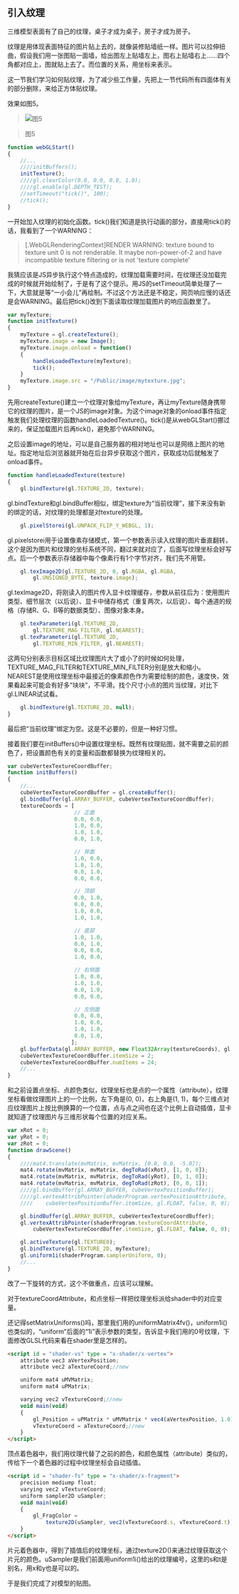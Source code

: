 ## 引入纹理

三维模型表面有了自己的纹理，桌子才成为桌子，房子才成为房子。

纹理是用体现表面特征的图片贴上去的，就像装修贴墙纸一样。图片可以拉伸扭曲，假设我们用一张图贴一面墙，给出图左上贴墙左上，图右上贴墙右上……四个角都对应上，图就贴上去了。而位置的关系，用坐标来表示。

这一节我们学习如何贴纹理，为了减少些工作量，先把上一节代码所有四面体有关的部分删除，来给正方体贴纹理。

效果如图5。


>![图5](../image/C1_Start/1_005.gif)

>图5


```javascript
function webGLStart()
{
    //...
	////initBuffers();
	initTexture();
	////gl.clearColor(0.0, 0.0, 0.0, 1.0);
	////gl.enable(gl.DEPTH_TEST);
	//setTimeout("tick()", 100);
    //tick();
}
```
一开始加入纹理的初始化函数。tick()我们知道是执行动画的部分，直接用tick()的话，我看到了一个WARNING：

>[.WebGLRenderingContext]RENDER WARNING: texture bound to texture unit 0 is not renderable. It maybe non-power-of-2 and have incompatible texture filtering or is not 'texture complete'

我猜应该是JS异步执行这个特点造成的，纹理加载需要时间，在纹理还没加载完成的时候就开始绘制了，于是有了这个提示。用JS的setTimeout简单处理了一下，大意就是等“一小会儿”再绘制。不过这个方法还是不稳定，网页响应慢的话还是会WARNING。最后把tick()改到下面读取纹理加载图片的响应函数里了。


```javascript
var myTexture;
function initTexture()
{
	myTexture = gl.createTexture();
	myTexture.image = new Image();
	myTexture.image.onload = function()
	{
		handleLoadedTexture(myTexture);
		tick();
	}
	myTexture.image.src = "/Public/image/mytexture.jpg";
}
```
先用createTexture()建立一个纹理对象给myTexture，再让myTexture随身携带它的纹理的图片，是一个JS的image对象。为这个image对象的onload事件指定触发我们处理纹理的函数handleLoadedTexture()。tick()是从webGLStart()挪过来的，保证加载图片后再tick()，避免那个WARNING。

之后设置image的地址，可以是自己服务器的相对地址也可以是网络上图片的地址。指定地址后浏览器就开始在后台异步获取这个图片，获取成功后就触发了onload事件。
```javascript
function handleLoadedTexture(texture)
{
	gl.bindTexture(gl.TEXTURE_2D, texture);
```
gl.bindTexture和gl.bindBuffer相似，绑定texture为“当前纹理”，接下来没有新的绑定的话，对纹理的处理都是对texture的处理。
```javascript
	gl.pixelStorei(gl.UNPACK_FLIP_Y_WEBGL, 1);
```
gl.pixelstorei用于设置像素存储模式，第一个参数表示读入纹理的图片垂直翻转，这个是因为图片和纹理的坐标系统不同，翻过来就对应了，后面写纹理坐标会好写点。后一个参数表示存储器中每个像素行有1个字节对齐，我们先不用管。
```javascript
	gl.texImage2D(gl.TEXTURE_2D, 0, gl.RGBA, gl.RGBA,
	    gl.UNSIGNED_BYTE, texture.image);
```
gl.texImage2D，将刚读入的图片传入显卡纹理缓存，参数从前往后为：使用图片类型、细节层次（以后说）、显卡中储存格式（重复两次，以后说）、每个通道的规格（存储R、G、B等的数据类型）、图像对象本身。
```javascript
	gl.texParameteri(gl.TEXTURE_2D,
	    gl.TEXTURE_MAG_FILTER, gl.NEAREST);
	gl.texParameteri(gl.TEXTURE_2D,
	    gl.TEXTURE_MIN_FILTER, gl.NEAREST);
```
这两句分别表示目标区域比纹理图片大了或小了的时候如何处理，TEXTURE_MAG_FILTER和TEXTURE_MIN_FILTER分别是放大和缩小。NEAREST是使用纹理坐标中最接近的像素颜色作为需要绘制的颜色，速度快，效果看起来可能会有好多“块块”，不平滑。找个尺寸小点的图片当纹理，对比下gl.LINEAR试试看。
```javascript
	gl.bindTexture(gl.TEXTURE_2D, null);
}
```
最后把“当前纹理”绑定为空。这是不必要的，但是一种好习惯。

接着我们要在initBuffers()中设置纹理坐标。既然有纹理贴图，就不需要之前的颜色了，把设置颜色有关的变量和函数都替换为纹理相关的。

```javascript
var cubeVertexTextureCoordBuffer;
function initBuffers()
{
    //...
	cubeVertexTextureCoordBuffer = gl.createBuffer();
	gl.bindBuffer(gl.ARRAY_BUFFER, cubeVertexTextureCoordBuffer);
	textureCoords = [
					 // 正面
					 0.0, 0.0,
					 1.0, 0.0,
					 1.0, 1.0,
					 0.0, 1.0,

					 // 背面
					 1.0, 0.0,
					 1.0, 1.0,
					 0.0, 1.0,
					 0.0, 0.0,

					 // 顶部
					 0.0, 1.0,
					 0.0, 0.0,
					 1.0, 0.0,
					 1.0, 1.0,

					 // 底部
					 1.0, 1.0,
					 0.0, 1.0,
					 0.0, 0.0,
					 1.0, 0.0,

					 // 右侧面
					 1.0, 0.0,
					 1.0, 1.0,
					 0.0, 1.0,
					 0.0, 0.0,

					 // 左侧面
					 0.0, 0.0,
					 1.0, 0.0,
					 1.0, 1.0,
					 0.0, 1.0,
					];
	gl.bufferData(gl.ARRAY_BUFFER, new Float32Array(textureCoords), gl.STATIC_DRAW);
	cubeVertexTextureCoordBuffer.itemSize = 2;
	cubeVertexTextureCoordBuffer.numItems = 24;
    //...
}
```
和之前设置点坐标、点颜色类似，纹理坐标也是点的一个属性（attribute），纹理坐标看做纹理图片上的一个比例，左下角是(0, 0)，右上角是(1, 1)，每个三维点对应纹理图片上按比例换算的一个位置，点与点之间也在这个比例上自动插值，显卡就知道了纹理图片与三维形状每个位置的对应关系。

```javascript
var xRot = 0;
var yRot = 0;
var zRot = 0;
function drawScene()
{
	////mat4.translate(mvMatrix, mvMatrix, [0.0, 0.0, -5.0]);
	mat4.rotate(mvMatrix, mvMatrix, degToRad(xRot), [1, 0, 0]);
	mat4.rotate(mvMatrix, mvMatrix, degToRad(yRot), [0, 1, 0]);
	mat4.rotate(mvMatrix, mvMatrix, degToRad(zRot), [0, 0, 1]);
	////gl.bindBuffer(gl.ARRAY_BUFFER, cubeVertexPositionBuffer);
	////gl.vertexAttribPointer(shaderProgram.vertexPositionAttribute,
	////	cubeVertexPositionBuffer.itemSize, gl.FLOAT, false, 0, 0);

	gl.bindBuffer(gl.ARRAY_BUFFER, cubeVertexTextureCoordBuffer);
	gl.vertexAttribPointer(shaderProgram.textureCoordAttribute,
		cubeVertexTextureCoordBuffer.itemSize, gl.FLOAT, false, 0, 0);

	gl.activeTexture(gl.TEXTURE0);
	gl.bindTexture(gl.TEXTURE_2D, myTexture);
	gl.uniform1i(shaderProgram.samplerUniform, 0);
	//...
}
```
改了一下旋转的方式，这个不做重点，应该可以理解。

对于textureCoordAttribute，和点坐标一样把纹理坐标派给shader中的对应变量。

还记得setMatrixUniforms()吗，那里我们用的uniformMatrix4fv()，uniform1i()也类似的，“uniform”后面的“1i”表示参数的类型，告诉显卡我们用的0号纹理，下面修改GLSL代码来看在shader里是怎样的。

```html
<script id = "shader-vs" type = "x-shader/x-vertex">
	attribute vec3 aVertexPosition;
	attribute vec2 aTextureCoord;//new

	uniform mat4 uMVMatrix;
	uniform mat4 uPMatrix;

	varying vec2 vTextureCoord;//new
	void main(void)
	{
		gl_Position = uPMatrix * uMVMatrix * vec4(aVertexPosition, 1.0);
		vTextureCoord = aTextureCoord;//new
	}
</script>
```
顶点着色器中，我们用纹理代替了之前的颜色，和颜色属性（attribute）类似的，传给下一个着色器的过程中纹理坐标会自动插值。
```html
<script id = "shader-fs" type = "x-shader/x-fragment">
	precision mediump float;
	varying vec2 vTextureCoord;
	uniform sampler2D uSampler;
	void main(void)
	{
		gl_FragColor =
		    texture2D(uSampler, vec2(vTextureCoord.s, vTextureCoord.t));
	}
</script>
```
片元着色器中，得到了插值后的纹理坐标，通过texture2D()来通过纹理获取这个片元的颜色。uSampler是我们前面用uniform1i()给出的纹理编号，这里的s和t是别名，用x和y也是可以的。

于是我们完成了对模型的贴图。
